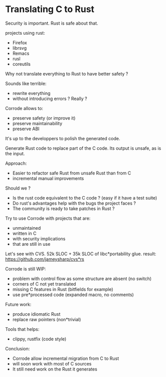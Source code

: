 Translating C to Rust
=====================

Security is important. Rust is safe about that.

projects using rust:
 * Firefox
 * librsvg
 * Remacs
 * rusl
 * coreutils

Why not translate everything to Rust to have better safety ?

Sounds like terrible:
 * rewrite everything
 * without introducing errors ? Really ?

Corrode allows to:
 * preserve safety (or improve it)
 * preserve maintainability
 * preserve ABI

It's up to the developpers to polish the generated code.

Generate Rust code to replace part of the C code. Its output is unsafe, as is
the input.

Approach:
 * Easier to refactor safe Rust from unsafe Rust than from C
 * incremental manual improvements

Should we ?
 * Is the rust code equivalent to the C code ? (easy if it have a test suite)
 * Do rust's advantages help with the bugs the project faces ?
 * The community is ready to take patches in Rust ?

Try to use Corrode with projects that are:
 * unmaintained
 * written in C
 * with security implications
 * that are still in use

Let's see with CVS.
52k SLOC + 35k SLOC of libc*portability glue.
result: https://github.com/jameysharp/cvs*rs

Corrode is still WIP:
 * problem with control flow as some structure are absent (no switch)
 * corners of C not yet translated
 * missing C features in Rust (bitfields for example)
 * use pre*processed code (expanded macro, no comments)

Future work:
 * produce idiomatic Rust
 * replace raw pointers (non*trivial)

Tools that helps:
 * clippy, rustfix (code style)

Conclusion:
 * Corrode allow incremental migration from C to Rust
 * will soon work with most of C sources
 * It still need work on the Rust it generates
